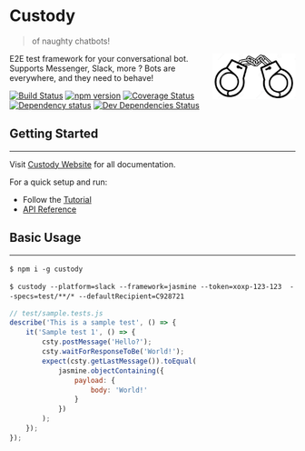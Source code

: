 # Custody
<!--{h1:.massive-header.-with-tagline}-->
> of naughty chatbots!

<a href="http://ashubham.github.io/custody">
    <img class="logo" src="https://raw.githubusercontent.com/ashubham/custody/master/img/handcuffs.png" align="right" height="80px" alt="Custody logo" />
</a>

E2E test framework for your conversational bot. <br>
Supports Messenger, Slack, more ? Bots are everywhere, and they need to behave!

[![Build Status](https://travis-ci.org/ashubham/custody.svg?branch=master)](https://travis-ci.org/ashubham/custody)
[![npm version](https://badge.fury.io/js/custody.svg)](https://badge.fury.io/js/custody)
[![Coverage Status](https://coveralls.io/repos/github/ashubham/custody/badge.svg?branch=master)](https://coveralls.io/github/ashubham/custody?branch=master)
[![Dependency status](http://img.shields.io/david/docpress/docpress.svg?style=flat-square)](https://david-dm.org/docpress/docpress)
[![Dev Dependencies Status](http://img.shields.io/david/dev/docpress/docpress.svg?style=flat-square)](https://david-dm.org/docpress/docpress#info=devDependencies)

## Getting Started
-------------------

Visit [Custody Website](http://ashubham.github.io/custody) for all documentation.

For a quick setup and run:
 - Follow the [Tutorial](http://ashubham.github.io/custody/tutorial.html)
 - [API Reference](https://ashubham.github.io/custody/reference/api/postMessage.html)


 ## Basic Usage
 -------------------

`$ npm i -g custody`

`$ custody --platform=slack --framework=jasmine --token=xoxp-123-123 
    --specs=test/**/* --defaultRecipient=C928721`

```javascript
// test/sample.tests.js
describe('This is a sample test', () => {
    it('Sample test 1', () => {
        csty.postMessage('Hello?');
        csty.waitForResponseToBe('World!');
        expect(csty.getLastMessage()).toEqual(
            jasmine.objectContaining({
                payload: {
                    body: 'World!'
                }
            })
        );
    });
});
```

